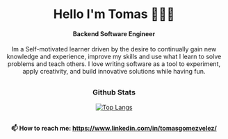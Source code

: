 <div align="center">

# Hello I'm Tomas 👨🏻‍💻
#### Backend Software Engineer
 

Im a Self-motivated learner driven by the desire to continually gain new knowledge and experience, improve my skills and use what I learn to solve problems and teach others. 
I love writing software as a tool to experiment, apply creativity, and build innovative solutions while having fun.


##
### Github Stats
 
[![Top Langs](https://github-readme-stats.vercel.app/api/top-langs/?username=tomasgvgt&show_icons=true&langs_count=10&layout=compact)](https://github.com/tomasgvgt)
 

##
#### 📫 How to reach me: https://www.linkedin.com/in/tomasgomezvelez/
 </div>
